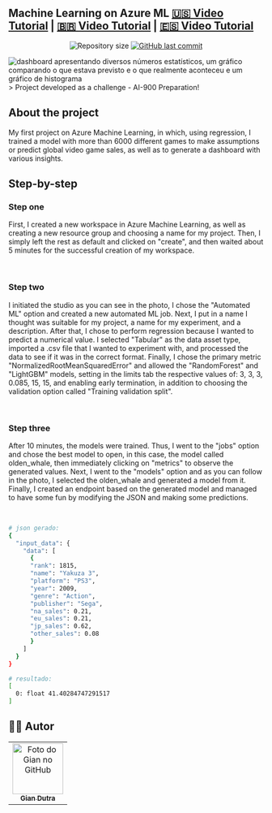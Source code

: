 ## Machine Learning on Azure ML [:us: Video Tutorial](https://www.youtube.com/watch?v=p7zSlx5j-e4&t=45s) | [:brazil: Video Tutorial](https://www.youtube.com/watch?v=scEeK9juXOQ) | [🇪🇸 Video Tutorial](https://www.youtube.com/watch?v=PbmIYPwWtP8&t=3s)




<p align="center">
  <img alt="Repository size" src="https://img.shields.io/github/repo-size/GianDutra/Machine-Learning-no-Azure-ML">

   <a href="https://github.com/GianDutra/Machine-Learning-no-Azure-ML/commits/master">
    <img alt="GitHub last commit" src="https://img.shields.io/github/last-commit/GianDutra/Machine-Learning-no-Azure-ML">
  </a>
  
</p>
<img src="./images/capa.png" alt="dashboard apresentando diversos números estatísticos, um gráfico comparando o que estava previsto e o que realmente aconteceu e um gráfico de histograma" title="Machine-Learning-Azure-ML">
> Project developed as a challenge - AI-900 Preparation!

## About the project

My first project on Azure Machine Learning, in which, using regression, I trained a model with more than 6000 different games to make assumptions or predict global video game sales, as well as to generate a dashboard with various insights.
  
## **Step-by-step**

### **Step one**

First, I created a new workspace in Azure Machine Learning, as well as creating a new resource group and choosing a name for my project. Then, I simply left the rest as default and clicked on "create", and then waited about 5 minutes for the successful creation of my workspace.

<img src="./images/1.png" alt="">
<img src="./images/2.png" alt="">
<img src="./images/3.png" alt="">
<img src="./images/4.png" alt="">
<img src="./images/5.png" alt="">


### **Step two**

I initiated the studio as you can see in the photo, I chose the "Automated ML" option and created a new automated ML job. Next, I put in a name I thought was suitable for my project, a name for my experiment, and a description. After that, I chose to perform regression because I wanted to predict a numerical value. I selected "Tabular" as the data asset type, imported a .csv file that I wanted to experiment with, and processed the data to see if it was in the correct format. Finally, I chose the primary metric "NormalizedRootMeanSquaredError" and allowed the "RandomForest" and "LightGBM" models, setting in the limits tab the respective values of: 3, 3, 3, 0.085, 15, 15, and enabling early termination, in addition to choosing the validation option called "Training validation split".

<img src="./images/6.png" alt="">
<img src="./images/7.png" alt="">
<img src="./images/8.png" alt="">
<img src="./images/9.png" alt="">
<img src="./images/10.png" alt="">
<img src="./images/11.png" alt="">
<img src="./images/12.png" alt="">
<img src="./images/13.png" alt="">
<img src="./images/14.png" alt="">
<img src="./images/15.png" alt="">
<img src="./images/16.png" alt="">
<img src="./images/17.png" alt="">
<img src="./images/18.png" alt="">
<img src="./images/19.png" alt="">
<img src="./images/20.png" alt="">
<img src="./images/21.png" alt="">
<img src="./images/22.png" alt="">
<img src="./images/23.png" alt="">


### **Step three**

After 10 minutes, the models were trained. Thus, I went to the "jobs" option and chose the best model to open, in this case, the model called olden_whale, then immediately clicking on "metrics" to observe the generated values. Next, I went to the "models" option and as you can follow in the photo, I selected the olden_whale and generated a model from it. Finally, I created an endpoint based on the generated model and managed to have some fun by modifying the JSON and making some predictions.

<img src="./images/24.png" alt="">
<img src="./images/25.png" alt="">
<img src="./images/26.png" alt="">
<img src="./images/27.png" alt="">
<img src="./images/28.png" alt="">
<img src="./images/29.png" alt="">
<img src="./images/30.png" alt="">
<img src="./images/31.png" alt="">
<img src="./images/32.png" alt="">
<img src="./images/33.png" alt="">
<img src="./images/34.png" alt="">
<img src="./images/35.png" alt="">
<img src="./images/36.png" alt="">
<img src="./images/37.png" alt="">

```bash
# json gerado:
{
  "input_data": {
    "data": [
      {
      "rank": 1815,
      "name": "Yakuza 3",
      "platform": "PS3",
      "year": 2009,
      "genre": "Action",
      "publisher": "Sega",
      "na_sales": 0.21,
      "eu_sales": 0.21,
      "jp_sales": 0.62,
      "other_sales": 0.08
      }
    ]
  }
}

# resultado:
[
  0: float 41.40284747291517
]
```

## 👨‍💼 Autor

<table>
  <tr>
    <td align="center">
      <a href="#">
        <img src="https://github.com/GianDutra.png" width="100px;" alt="Foto do Gian no GitHub"/><br>
        <sub>
          <b>Gian Dutra</b>
        </sub>
      </a>
    </td>
  </tr>
</table>
